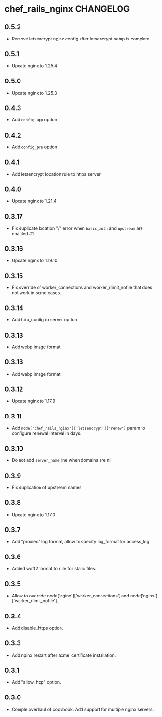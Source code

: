 chef_rails_nginx CHANGELOG
======================

0.5.2
-----
- Remove letsencrypt nginx config after letsencrypt setup is complete

0.5.1
-----
- Update nginx to 1.25.4

0.5.0
-----
- Update nginx to 1.25.3

0.4.3
-----
- Add `config_app` option

0.4.2
-----
- Add `config_pre` option

0.4.1
-----
- Add letsencrypt location rule to https server

0.4.0
-----
- Update nginx to 1.21.4

0.3.17
-----
- Fix duplicate location "/" error when `basic_auth` and `upstream` are enabled #1

0.3.16
-----
- Update nginx to 1.19.10

0.3.15
-----
- Fix override of worker_connections and worker_rlimit_nofile that does not work in some cases.

0.3.14
-----
- Add http_config to server option

0.3.13
-----
- Add webp image format

0.3.13
-----
- Add webp image format

0.3.12
-----
- Update nginx to 1.17.9

0.3.11
-----
- Add `node['chef_rails_nginx']['letsencrypt']['renew']` param to configure renewal interval in days.

0.3.10
-----
- Do not add `server_name` line when domains are nil

0.3.9
-----
- Fix duplication of upstream names

0.3.8
-----
- Update nginx to 1.17.0

0.3.7
-----
- Add "proxied" log format, allow to specify log_format for access_log

0.3.6
-----
- Added woff2 format to rule for static files.

0.3.5
-----
- Allow to override node['nginx']['worker_connections'] and node['nginx']['worker_rlimit_nofile'].

0.3.4
-----
- Add disable_https option.

0.3.3
-----
- Add nginx restart after acme_certificate installation.

0.3.1
-----
- Add "allow_http" option.

0.3.0
-----
- Comple overhaul of cookbook. Add support for multiple nginx servers.

